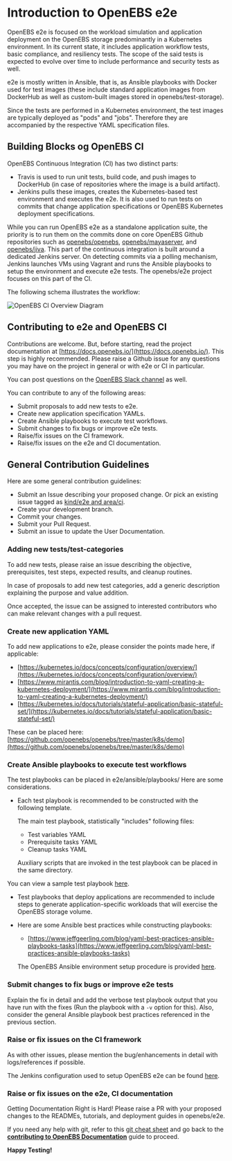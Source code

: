 # Introduction to OpenEBS e2e

OpenEBS e2e is focused on the workload simulation and application deployment on the OpenEBS storage predominantly in a Kubernetes environment. In its current state, it includes application workflow tests, basic compliance, and resiliency tests. The scope of the said tests is expected to evolve over time to include performance and security tests as well.

e2e is mostly written in Ansible, that is, as Ansible playbooks with Docker used for test images (these include standard application images from DockerHub as well as custom-built images stored in openebs/test-storage).

Since the tests are performed in a Kubernetes environment, the test images are typically deployed as "pods" and "jobs". Therefore they are accompanied by the respective YAML specification files.

## Building Blocks og OpenEBS CI

OpenEBS Continuous Integration (CI) has two distinct parts:

- Travis is used to run unit tests, build code, and push images to DockerHub (in case of repositories where the image is a build artifact).
- Jenkins pulls these images, creates the Kubernetes-based test environment and executes the e2e. It is also used to run tests on commits that change application specifications or OpenEBS Kubernetes deployment specifications.

While you can run OpenEBS e2e as a standalone application suite, the priority is to run them on the commits done on core OpenEBS Github repositories such as [openebs/openebs](https://github.com/openebs/openebs), [openebs/mayaserver](https://github.com/openebs/mayaserver), and [openebs/jiva](https://github.com/openebs/jiva). This part of the continuous integration is built around a dedicated Jenkins server. On detecting commits via a polling mechanism, Jenkins launches VMs using Vagrant and runs the Ansible playbooks to setup the environment and execute e2e tests. The openebs/e2e project focuses on this part of the CI.

The following schema illustrates the workflow:

![OpenEBS CI Overview Diagram](../documentation/source/_static/OpenEBS_CI_Workflow.png)

## Contributing to e2e and OpenEBS CI

Contributions are welcome. But, before starting, read the project documentation at [https://docs.openebs.io/](https://docs.openebs.io/). This step is highly recommended. Please raise a Github issue for any questions you may have on the project in general or with e2e or CI in particular.

You can post questions on the [OpenEBS Slack channel](http://slack.openebs.io/) as well.

You can contribute to any of the following areas:

- Submit proposals to add new tests to e2e.
- Create new application specification YAMLs.
- Create Ansible playbooks to execute test workflows.
- Submit changes to fix bugs or improve e2e tests.
- Raise/fix issues on the CI framework.
- Raise/fix issues on the e2e and CI documentation.

## General Contribution Guidelines

Here are some general contribution guidelines:

- Submit an Issue describing your proposed change. Or pick an existing issue tagged as [kind/e2e and area/ci](https://github.com/openebs/openebs/issues?q=is%3Aopen+is%3Aissue+label%3Akind%2Fe2e+label%3Aarea%2Fci).
- Create your development branch.
- Commit your changes.
- Submit your Pull Request.
- Submit an issue to update the User Documentation.

### Adding new tests/test-categories

To add new tests, please raise an issue describing the objective, prerequisites, test steps, expected results, and cleanup routines.

In case of proposals to add new test categories, add a generic description explaining the purpose and value addition.

Once accepted, the issue can be assigned to interested contributors who can make relevant changes with a pull request.

### Create new application YAML

To add new applications to e2e, please consider the points made here, if applicable: 

- [https://kubernetes.io/docs/concepts/configuration/overview/](https://kubernetes.io/docs/concepts/configuration/overview/)
- [https://www.mirantis.com/blog/introduction-to-yaml-creating-a-kubernetes-deployment/](https://www.mirantis.com/blog/introduction-to-yaml-creating-a-kubernetes-deployment/)
- [https://kubernetes.io/docs/tutorials/stateful-application/basic-stateful-set/](https://kubernetes.io/docs/tutorials/stateful-application/basic-stateful-set/)

These can be placed here: [https://github.com/openebs/openebs/tree/master/k8s/demo](https://github.com/openebs/openebs/tree/master/k8s/demo)

### Create Ansible playbooks to execute test workflows

The test playbooks can be placed in e2e/ansible/playbooks/<test-category>
Here are some considerations.

- Each test playbook is recommended to be constructed with the following template.

  The main test playbook, statistically "includes" following files:

  - Test variables YAML
  - Prerequisite tasks YAML
  - Cleanup tasks YAML
  
  Auxiliary scripts that are invoked in the test playbook can be placed in the same directory.

 You can view a sample test playbook [here](https://github.com/openebs/openebs/tree/master/e2e/ansible/playbooks/hyperconverged/test-k8s-percona-mysql-pod).

- Test playbooks that deploy applications are recommended to include steps to generate application-specific workloads that
  will exercise the OpenEBS storage volume.
  
- Here are some Ansible best practices while constructing playbooks:

  - [https://www.jeffgeerling.com/blog/yaml-best-practices-ansible-playbooks-tasks](https://www.jeffgeerling.com/blog/yaml-best-practices-ansible-playbooks-tasks)
  
  The OpenEBS Ansible environment setup procedure is provided [here](https://github.com/openebs/openebs/blob/master/e2e/ansible/openebs-on-premise-deployment-guide.md).
  
### Submit changes to fix bugs or improve e2e tests

Explain the fix in detail and add the verbose test playbook output that you have run with the fixes (Run the playbook with a `-v` option for this). Also, consider the general Ansible playbook best practices referenced in the previous section.

### Raise or fix issues on the CI framework

As with other issues, please mention the bug/enhancements in detail with logs/references if possible.

The Jenkins configuration used to setup OpenEBS e2e can be found [here](https://github.com/openebs/openebs/blob/master/e2e/jenkins/README.md).

### Raise or fix issues on the e2e, CI documentation

Getting Documentation Right is Hard! Please raise a PR with your proposed changes to the READMEs, tutorials, and deployment guides in openebs/e2e.

If you need any help with git, refer to this [git cheat sheet](./git-cheatsheet.md) and go back to the [**contributing to OpenEBS Documentation**](../CONTRIBUTING.md) guide to proceed.

**Happy Testing!**
